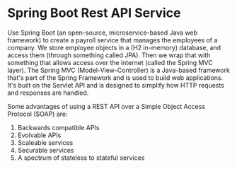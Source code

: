 # Spring Boot Rest API Service


Use Spring Boot (an open-source, microservice-based Java web framework) to create a payroll service that manages the employees of a company. We store employee objects in a (H2 in-memory) database, and access them (through something called JPA). 
Then we wrap that with something that allows access over the internet (called the Spring MVC layer). The Spring MVC (Model-View-Controller) is a Java-based framework that's part of the Spring Framework and is used to build web applications. It's built on the Servlet API and is designed to simplify how HTTP requests and responses are handled. 

Some advantages of using a REST API over a Simple Object Access Protocol (SOAP) are:
1. Backwards compatible APIs
2. Evolvable APIs
3. Scaleable services
4. Securable services
5. A spectrum of stateless to stateful services


